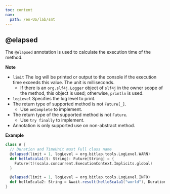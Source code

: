 ```yaml
---
toc: content
nav:
  path: /en-US/lab/smt
---
```


## @elapsed

The `@elapsed` annotation is used to calculate the execution time of the method.

**Note**

- `limit` The log will be printed or output to the console if the execution time exceeds this value. The unit is milliseconds.
  - If there is an `org.slf4j.Logger` object of `slf4j` in the owner scope of the method, this object is used; otherwise, `println` is used.
- `logLevel` Specifies the log level to print.
- The return type of supported method is not `Future[_]`.
  - Use `onComplete` to implement.
- The return type of the supported method is not `Future`.
  - Use `try finally` to implement.
- Annotation is only supported use on non-abstract method.

**Example**

```scala
class A {
  // Duration and TimeUnit must Full class name
  @elapsed(limit = 1, logLevel = org.bitlap.tools.LogLevel.WARN)
  def helloScala1(t: String): Future[String] = {
    Future(t)(scala.concurrent.ExecutionContext.Implicits.global)
  }

  @elapsed(limit = 1, logLevel = org.bitlap.tools.LogLevel.INFO)
  def helloScala2: String = Await.result(helloScala1("world"), Duration.Inf)
}
```
